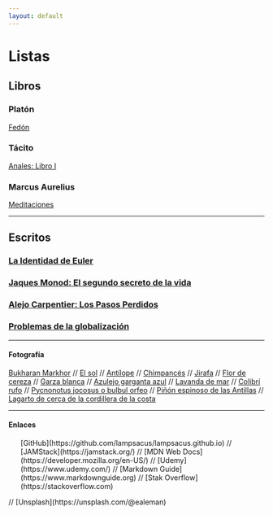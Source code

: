 ```yaml
---
layout: default
---
```


# Listas

## Libros 

### Platón

[Fedón](/libros/fedon.md)

### Tácito

[Anales: Libro I](/libros/libro-i-anales-tacito.md)

### Marcus Aurelius

[Meditaciones](/libros/meditacions.md)

---

## Escritos

### [La Identidad de Euler](/blog/la-identidad-de-euler.md)

### [Jaques Monod: El segundo secreto de la vida](/blog/Jaques_Monod.html)

### [Alejo Carpentier: Los Pasos Perdidos](/blog/Alejo_Carpentier.md)

### [Problemas de la globalización](/blog/problemas-de-la-globalizacion.md)

---

#### Fotografía

[Bukharan Markhor](/assets/gallery/Bukharan_markhor.jpg)
//
[El sol](/assets/gallery/El_sol.jpg)
//
[Antílope](/assets/gallery/Antílope.jpg)
//
[Chimpancés](/assets/gallery/chimps.jpg)
//
[Jirafa](/assets/gallery/jirafa.jpg)
//
[Flor de cereza](/assets/gallery/flor_de_cereza.jpg)
//
[Garza blanca](/assets/gallery/Snowy-Egret.jpg)
//
[Azulejo garganta azul](/assets/gallery/Sialia-mexicana.jpg)
//
[Lavanda de mar](/assets/gallery/Sea-Lavender.jpg)
//
[Colibrí rufo](/assets/gallery/Rufous-Hummingbird.jpg)
//
[Pycnonotus jocosus o bulbul orfeo](/assets/gallery/Red-whiskered-bulbul.jpg)
//
[Piñón espinoso de las Antillas](/assets/gallery/Erythrina-corallodendron.jpg)
//
[Lagarto de cerca de la cordillera de la costa](/assets/gallery/Fence-Lizard.jpg)

---

#### Enlaces

<ul>
[GitHub](https://github.com/lampsacus/lampsacus.github.io)
//
[JAMStack](https://jamstack.org/)
//
[MDN Web Docs](https://developer.mozilla.org/en-US/)
//
[Udemy](https://www.udemy.com/)
//
[Markdown Guide](https://www.markdownguide.org)
//
[Stak Overflow](https://stackoverflow.com)
</ul>
//
[Unsplash](https://unsplash.com/@ealeman)

